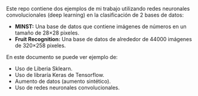 Este repo contiene dos ejemplos de mi trabajo utilizando redes neuronales convolucionales (deep learning) en la clasificación de 2 bases de datos:
- **MINST:** Una base de datos que contiene imágenes de números en un tamaño de 28×28 pixeles.
- **Fruit Recognition:** Una base de datos de alrededor de 44000 imágenes de 320×258 pixeles.

En este documento se puede ver ejemplo de:
- Uso de Liberia Sklearn.
- Uso de libraría Keras de Tensorflow.
- Aumento de datos (aumento sintético).
- Uso de redes neuronales convolucionales.
